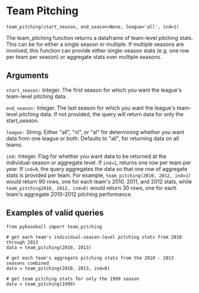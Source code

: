 # Team Pitching

`team_pitching(start_season, end_season=None, league='all', ind=1)`

The team_pitching function returns a dataframe of team-level pitching stats. This can be for either a single season or multiple. If multiple seasons are involved, this function can provide either single-season stats (e.g. one row per team per season) or aggregate stats over multiple seasons. 

## Arguments
`start_season:` Integer. The first season for which you want the league's team-level pitching data.

`end_season:` Integer. The last season for which you want the league's team-level pitching data. If not provided, the query will return data for only the start_season.  

`league:` String. Either "all", "nl", or "al" for determining whether you want data from one league or both. Defaults to "all", for returning data on all teams. 

`ind:` Integer. Flag for whether you want data to be returned at the individual-season or aggregate level. If `ind=1`, returns one row per team per year. If `ind=0`, the query aggregates the data so that one row of aggregate stats is provided per team. For example, `team_pitching(2010, 2012, ind=1)` would return 90 rows, one for each team's 2010, 2011, and 2012 stats, while `team_pitching2010, 2012, ind=0)` would return 30 rows, one for each team's aggregate 2010-2012 pitching performance.

## Examples of valid queries

~~~~
from pybaseball import team_pitching

# get each team's individual-season-level pitching stats from 2010 through 2013
data = team_pitching(2010, 2013)

# get each team's aggregate pitching stats from the 2010 - 2013 seasons combined
data = team_pitching(2010, 2013, ind=0)

# get team pitching stats for only the 1999 season
data = team_pitching(1999)
~~~~
